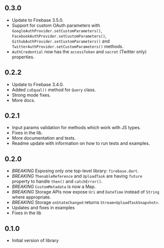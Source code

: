## 0.3.0

- Update to Firebase 3.5.0.
- Support for custom OAuth parameters with `GoogleAuthProvider.setCustomParameters()`, `FacebookAuthProvider.setCustomParameters()`, `GithubAuthProvider.setCustomParameters()` and `TwitterAuthProvider.setCustomParameters()` methods.
- `AuthCredential` now has the `accessToken` and `secret` (Twitter only) properties.

## 0.2.2

- Update to Firebase 3.4.0.
- Added `isEqual()` method for `Query` class.
- Strong mode fixes.
- More docs.

## 0.2.1

- Input params validation for methods which work with JS types.
- Fixes in the lib.
- More documentation and tests.
- Readme update with information on how to run tests and examples.

## 0.2.0

- *BREAKING* Exposing only one top-level library: `firebase.dart`.
- *BREAKING* `ThenableReference` and `UploadTask` are having `future` property to handle `then()` and `catchError()`.
- *BREAKING* `CustomMetadata` is now a Map.
- *BREAKING* Storage APIs now expose `Uri` and `DateTime` instead of `String` where appropriate.
- *BREAKING* Storage `onStateChanged` returns `Stream<UploadTaskSnapshot>`.
- Updates and fixes in examples
- Fixes in the lib

## 0.1.0

- Initial version of library
